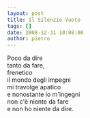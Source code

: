```yaml
---
layout: post
title: Il Silenzio Vuoto
tags: []
date: 2008-12-31 10:08:00
author: pietro
---
```

Poco da dire<br/>tanto da fare,<br/>frenetico<br/>il mondo degli impegni<br/>mi travolge apatico<br/>e nonostante io m'ingegni<br/>non c'è niente da fare<br/>e non ho niente da dire.
